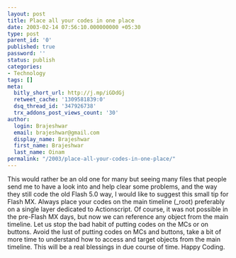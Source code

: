 ```yaml
---
layout: post
title: Place all your codes in one place
date: 2003-02-14 07:56:10.000000000 +05:30
type: post
parent_id: '0'
published: true
password: ''
status: publish
categories:
- Technology
tags: []
meta:
  bitly_short_url: http://j.mp/iGDdGj
  retweet_cache: '1309581839:0'
  dsq_thread_id: '347926738'
  trx_addons_post_views_count: '30'
author:
  login: Brajeshwar
  email: brajeshwar@gmail.com
  display_name: Brajeshwar
  first_name: Brajeshwar
  last_name: Oinam
permalink: "/2003/place-all-your-codes-in-one-place/"
---
```

<p>This would rather be an old one for many but seeing many files that people send me to have a look into and help clear some problems, and the way they still code the old Flash 5.0 way, I would like to suggest this small tip for Flash MX. Always place your codes on the main timeline (_root) preferably on a single layer dedicated to Actionscript. Of course, it was not possible in the pre-Flash MX days, but now we can reference any object from the main timeline. Let us stop the bad habit of putting codes on the MCs or on buttons. Avoid the lust of putting codes on MCs and buttons, take a bit of more time to understand how to access and target objects from the main timeline. This will be a real blessings in due course of time. Happy Coding.</p>
